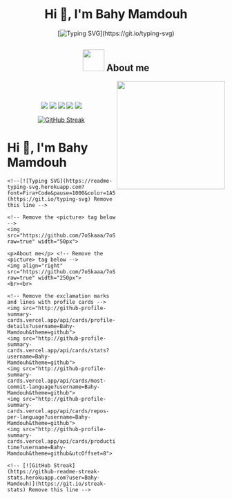 <div align="center">
<h1 align="center">Hi 👋, I'm Bahy Mamdouh</h1>

[![Typing SVG](https://readme-typing-svg.herokuapp.com?font=Fira+Code&pause=1000&color=1A55F0F0&width=435&lines=Interested+about+a+career+in+cybersecurity.)](https://git.io/typing-svg)

</p>

	
## <picture><img src = "https://github.com/7oSkaaa/7oSkaaa/blob/main/Images/about_me.gif?raw=true" width = 50px></picture> About me

<picture> <img align="right" src="https://github.com/7oSkaaa/7oSkaaa/blob/main/Images/Right_Side.gif?raw=true" width = 250px></picture>

<br><br>





![](http://github-profile-summary-cards.vercel.app/api/cards/profile-details?username=Bahy-Mamdouh&theme=github)
![](http://github-profile-summary-cards.vercel.app/api/cards/stats?username=Bahy-Mamdouh&theme=github)
![](http://github-profile-summary-cards.vercel.app/api/cards/most-commit-language?username=Bahy-Mamdouh&theme=github)
![](http://github-profile-summary-cards.vercel.app/api/cards/repos-per-language?username=Bahy-Mamdouh&theme=github)
![](http://github-profile-summary-cards.vercel.app/api/cards/productive-time?username=Bahy-Mamdouh&theme=github&utcOffset=8)

[![GitHub Streak](https://github-readme-streak-stats.herokuapp.com?user=Bahy-Mamdouh)](https://git.io/streak-stats)


</div>





<div align="left"> <!-- Change "center" to "left" -->
    <h1 align="left">Hi 👋, I'm Bahy Mamdouh</h1>

    <!--[![Typing SVG](https://readme-typing-svg.herokuapp.com?font=Fira+Code&pause=1000&color=1A55F0F0&width=435&lines=Interested+about+a+career+in+cybersecurity.)](https://git.io/typing-svg) Remove this line -->

    <!-- Remove the <picture> tag below -->
    <img src="https://github.com/7oSkaaa/7oSkaaa/blob/main/Images/about_me.gif?raw=true" width="50px">

    <p>About me</p> <!-- Remove the <picture> tag below -->
    <img align="right" src="https://github.com/7oSkaaa/7oSkaaa/blob/main/Images/Right_Side.gif?raw=true" width="250px">
    <br><br>

    <!-- Remove the exclamation marks and lines with profile cards -->
    <img src="http://github-profile-summary-cards.vercel.app/api/cards/profile-details?username=Bahy-Mamdouh&theme=github">
    <img src="http://github-profile-summary-cards.vercel.app/api/cards/stats?username=Bahy-Mamdouh&theme=github">
    <img src="http://github-profile-summary-cards.vercel.app/api/cards/most-commit-language?username=Bahy-Mamdouh&theme=github">
    <img src="http://github-profile-summary-cards.vercel.app/api/cards/repos-per-language?username=Bahy-Mamdouh&theme=github">
    <img src="http://github-profile-summary-cards.vercel.app/api/cards/productive-time?username=Bahy-Mamdouh&theme=github&utcOffset=8">

    <!-- [![GitHub Streak](https://github-readme-streak-stats.herokuapp.com?user=Bahy-Mamdouh)](https://git.io/streak-stats) Remove this line -->

</div>
